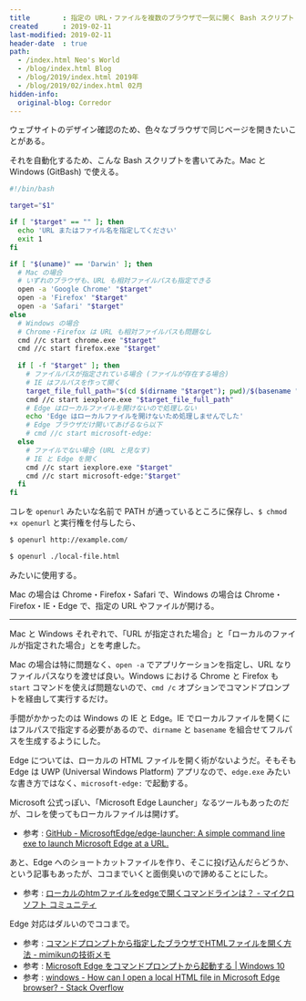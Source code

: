 ```yaml
---
title        : 指定の URL・ファイルを複数のブラウザで一気に開く Bash スクリプト (Mac・Windows 両対応)
created      : 2019-02-11
last-modified: 2019-02-11
header-date  : true
path:
  - /index.html Neo's World
  - /blog/index.html Blog
  - /blog/2019/index.html 2019年
  - /blog/2019/02/index.html 02月
hidden-info:
  original-blog: Corredor
---
```


ウェブサイトのデザイン確認のため、色々なブラウザで同じページを開きたいことがある。

それを自動化するため、こんな Bash スクリプトを書いてみた。Mac と Windows (GitBash) で使える。

```bash
#!/bin/bash

target="$1"

if [ "$target" == "" ]; then
  echo 'URL またはファイル名を指定してください'
  exit 1
fi

if [ "$(uname)" == 'Darwin' ]; then
  # Mac の場合
  # いずれのブラウザも、URL も相対ファイルパスも指定できる
  open -a 'Google Chrome' "$target"
  open -a 'Firefox' "$target"
  open -a 'Safari' "$target"
else
  # Windows の場合
  # Chrome・Firefox は URL も相対ファイルパスも問題なし
  cmd //c start chrome.exe "$target"
  cmd //c start firefox.exe "$target"
  
  if [ -f "$target" ]; then
    # ファイルパスが指定されている場合 (ファイルが存在する場合)
    # IE はフルパスを作って開く
    target_file_full_path="$(cd $(dirname "$target"); pwd)/$(basename "$target")"
    cmd //c start iexplore.exe "$target_file_full_path"
    # Edge はローカルファイルを開けないので処理しない
    echo 'Edge はローカルファイルを開けないため処理しませんでした'
    # Edge ブラウザだけ開いてあげるなら以下
    # cmd //c start microsoft-edge:
  else
    # ファイルでない場合 (URL と見なす)
    # IE と Edge を開く
    cmd //c start iexplore.exe "$target"
    cmd //c start microsoft-edge:"$target"
  fi
fi
```

コレを `openurl` みたいな名前で PATH が通っているところに保存し、`$ chmod +x openurl` と実行権を付与したら、

```bash
$ openurl http://example.com/

$ openurl ./local-file.html
```

みたいに使用する。

Mac の場合は Chrome・Firefox・Safari で、Windows の場合は Chrome・Firefox・IE・Edge で、指定の URL やファイルが開ける。

---

Mac と Windows それぞれで、「URL が指定された場合」と「ローカルのファイルが指定された場合」とを考慮した。

Mac の場合は特に問題なく、`open -a` でアプリケーションを指定し、URL なりファイルパスなりを渡せば良い。Windows における Chrome と Firefox も `start` コマンドを使えば問題ないので、`cmd /c` オプションでコマンドプロンプトを経由して実行するだけ。

手間がかかったのは Windows の IE と Edge。IE でローカルファイルを開くにはフルパスで指定する必要があるので、`dirname` と `basename` を組合せてフルパスを生成するようにした。

Edge については、ローカルの HTML ファイルを開く術がないようだ。そもそも Edge は UWP (Universal Windows Platform) アプリなので、`edge.exe` みたいな書き方ではなく、`microsoft-edge:` で起動する。

Microsoft 公式っぽい、「Microsoft Edge Launcher」なるツールもあったのだが、コレを使ってもローカルファイルは開けず。

- 参考 : [GitHub - MicrosoftEdge/edge-launcher: A simple command line exe to launch Microsoft Edge at a URL.](https://github.com/MicrosoftEdge/edge-launcher)

あと、Edge へのショートカットファイルを作り、そこに投げ込んだらどうか、という記事もあったが、ココまでいくと面倒臭いので諦めることにした。

- 参考 : [ローカルのhtmファイルをedgeで開くコマンドラインは？ - マイクロソフト コミュニティ](https://answers.microsoft.com/ja-jp/edge/forum/all/%E3%83%AD%E3%83%BC%E3%82%AB%E3%83%AB%E3%81%AEhtm/35ff8f44-76c4-4d33-b4ea-9158cbb47b96)

Edge 対応はダルいのでココまで。

- 参考 : [コマンドプロンプトから指定したブラウザでHTMLファイルを開く方法 - mimikunの技術メモ](https://mimikun.hatenablog.jp/entry/2018/02/27/174908)
- 参考 : [Microsoft Edge をコマンドプロンプトから起動する | Windows 10](http://tooljp.com/qa/start-edge-from-command-7D10.html)
- 参考 : [windows - How can I open a local HTML file in Microsoft Edge browser? - Stack Overflow](https://stackoverflow.com/questions/34798285/how-can-i-open-a-local-html-file-in-microsoft-edge-browser)
